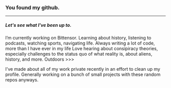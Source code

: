 ### You found my github.
----

##### Let's see what I've been up to. 
I’m currently working on Bittensor.
Learning about history, listening to podcasts, watching sports, navigating life.
Always writing a lot of code, more than I have ever in my life
Love hearing about consipiracy theories, especially challenges to the status quo of what reality is, about aliens, history, and more.
Outdoors >>>

I've made about all of my work private recently in an effort to clean up my profile. Generally working on a bunch of small projects with these random repos anyways. 
